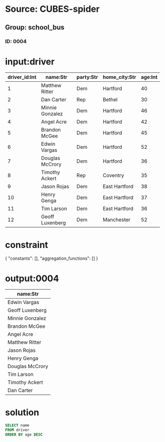 # Source: CUBES-spider
## Group: school_bus
### ID: 0004

# input:driver

| driver_id:Int | name:Str | party:Str | home_city:Str | age:Int |
|---|---|---|---|---|
| 1 | Matthew Ritter | Dem | Hartford | 40 |
| 2 | Dan Carter | Rep | Bethel | 30 |
| 3 | Minnie Gonzalez | Dem | Hartford | 46 |
| 4 | Angel Acre | Dem | Hartford | 42 |
| 5 | Brandon McGee | Dem | Hartford | 45 |
| 6 | Edwin Vargas | Dem | Hartford | 52 |
| 7 | Douglas McCrory | Dem | Hartford | 36 |
| 8 | Timothy Ackert | Rep | Coventry | 35 |
| 9 | Jason Rojas | Dem | East Hartford | 38 |
| 10 | Henry Genga | Dem | East Hartford | 37 |
| 11 | Tim Larson | Dem | East Hartford | 36 |
| 12 | Geoff Luxenberg | Dem | Manchester | 52 |

# constraint

{
  "constants": [],
  "aggregation_functions": []
}

# output:0004

| name:Str |
|---|
| Edwin Vargas |
| Geoff Luxenberg |
| Minnie Gonzalez |
| Brandon McGee |
| Angel Acre |
| Matthew Ritter |
| Jason Rojas |
| Henry Genga |
| Douglas McCrory |
| Tim Larson |
| Timothy Ackert |
| Dan Carter |

# solution

```sql
SELECT name
FROM driver
ORDER BY age DESC
```
